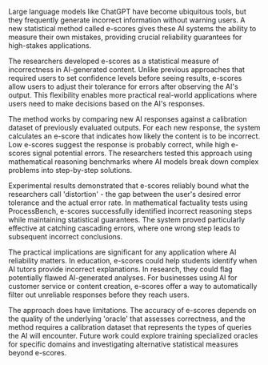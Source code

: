 Large language models like ChatGPT have become ubiquitous tools, but they frequently generate incorrect information without warning users. A new statistical method called e-scores gives these AI systems the ability to measure their own mistakes, providing crucial reliability guarantees for high-stakes applications.

The researchers developed e-scores as a statistical measure of incorrectness in AI-generated content. Unlike previous approaches that required users to set confidence levels before seeing results, e-scores allow users to adjust their tolerance for errors after observing the AI's output. This flexibility enables more practical real-world applications where users need to make decisions based on the AI's responses.

The method works by comparing new AI responses against a calibration dataset of previously evaluated outputs. For each new response, the system calculates an e-score that indicates how likely the content is to be incorrect. Low e-scores suggest the response is probably correct, while high e-scores signal potential errors. The researchers tested this approach using mathematical reasoning benchmarks where AI models break down complex problems into step-by-step solutions.

Experimental results demonstrated that e-scores reliably bound what the researchers call 'distortion' - the gap between the user's desired error tolerance and the actual error rate. In mathematical factuality tests using ProcessBench, e-scores successfully identified incorrect reasoning steps while maintaining statistical guarantees. The system proved particularly effective at catching cascading errors, where one wrong step leads to subsequent incorrect conclusions.

The practical implications are significant for any application where AI reliability matters. In education, e-scores could help students identify when AI tutors provide incorrect explanations. In research, they could flag potentially flawed AI-generated analyses. For businesses using AI for customer service or content creation, e-scores offer a way to automatically filter out unreliable responses before they reach users.

The approach does have limitations. The accuracy of e-scores depends on the quality of the underlying 'oracle' that assesses correctness, and the method requires a calibration dataset that represents the types of queries the AI will encounter. Future work could explore training specialized oracles for specific domains and investigating alternative statistical measures beyond e-scores.